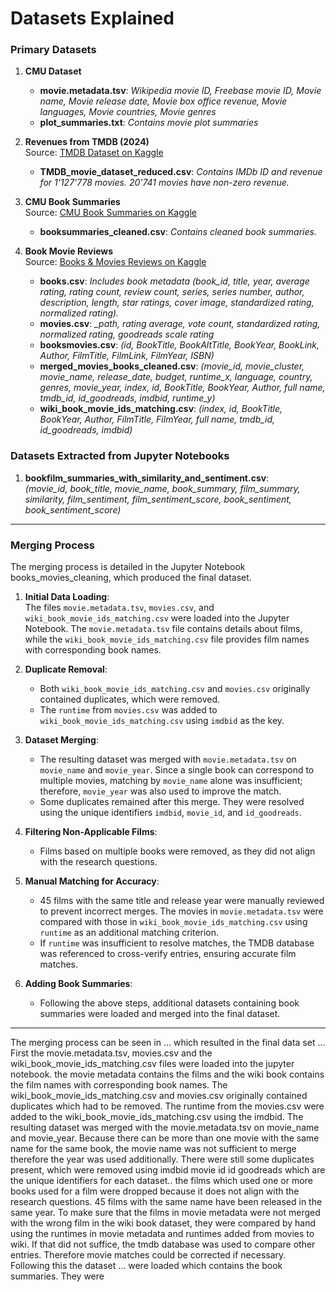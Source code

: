 # Datasets Explained

### Primary Datasets

1. **CMU Dataset**
   - **movie.metadata.tsv**: *Wikipedia movie ID, Freebase movie ID, Movie name, Movie release date, Movie box office revenue, Movie languages, Movie countries, Movie genres*
   - **plot_summaries.txt**: *Contains movie plot summaries*

2. **Revenues from TMDB (2024)**  
   Source: [TMDB Dataset on Kaggle](https://www.kaggle.com/datasets/asaniczka/tmdb-movies-dataset-2023-930k-movies)
   - **TMDB_movie_dataset_reduced.csv**: *Contains IMDb ID and revenue for 1'127'778 movies. 20'741 movies have non-zero revenue.*

3. **CMU Book Summaries**  
   Source: [CMU Book Summaries on Kaggle](https://www.kaggle.com/datasets/ymaricar/cmu-book-summary-dataset)
   - **booksummaries_cleaned.csv**: *Contains cleaned book summaries.*

4. **Book Movie Reviews**  
   Source: [Books & Movies Reviews on Kaggle](https://www.kaggle.com/datasets/captaindylan/books-movies-reviews?resource=download)
   - **books.csv**: *Includes book metadata (book_id, title, year, average rating, rating count, review count, series, series number, author, description, length, star ratings, cover image, standardized rating, normalized rating).*
   - **movies.csv**: *_path, rating average, vote count, standardized rating, normalized rating, goodreads scale rating*
   - **booksmovies.csv**: *(id, BookTitle, BookAltTitle, BookYear, BookLink, Author, FilmTitle, FilmLink, FilmYear, ISBN)*
   - **merged_movies_books_cleaned.csv**: *(movie_id, movie_cluster, movie_name, release_date, budget, runtime_x, language, country, genres, movie_year, index, id, BookTitle, BookYear, Author, full name, tmdb_id, id_goodreads, imdbid, runtime_y)*
   - **wiki_book_movie_ids_matching.csv**: *(index, id, BookTitle, BookYear, Author, FilmTitle, FilmYear, full name, tmdb_id, id_goodreads, imdbid)*

### Datasets Extracted from Jupyter Notebooks

1. **bookfilm_summaries_with_similarity_and_sentiment.csv**:  
   *(movie_id, book_title, movie_name, book_summary, film_summary, similarity, film_sentiment, film_sentiment_score, book_sentiment, book_sentiment_score)*

---

### Merging Process

The merging process is detailed in the Jupyter Notebook books_movies_cleaning, which produced the final dataset.

1. **Initial Data Loading**:  
   The files `movie.metadata.tsv`, `movies.csv`, and `wiki_book_movie_ids_matching.csv` were loaded into the Jupyter Notebook. The `movie.metadata.tsv` file contains details about films, while the `wiki_book_movie_ids_matching.csv` file provides film names with corresponding book names.

2. **Duplicate Removal**:  
   - Both `wiki_book_movie_ids_matching.csv` and `movies.csv` originally contained duplicates, which were removed.
   - The `runtime` from `movies.csv` was added to `wiki_book_movie_ids_matching.csv` using `imdbid` as the key.

3. **Dataset Merging**:  
   - The resulting dataset was merged with `movie.metadata.tsv` on `movie_name` and `movie_year`. Since a single book can correspond to multiple movies, matching by `movie_name` alone was insufficient; therefore, `movie_year` was also used to improve the match.
   - Some duplicates remained after this merge. They were resolved using the unique identifiers `imdbid`, `movie_id`, and `id_goodreads`.

4. **Filtering Non-Applicable Films**:  
   - Films based on multiple books were removed, as they did not align with the research questions.

5. **Manual Matching for Accuracy**:  
   - 45 films with the same title and release year were manually reviewed to prevent incorrect merges. The movies in `movie.metadata.tsv` were compared with those in `wiki_book_movie_ids_matching.csv` using `runtime` as an additional matching criterion.
   - If `runtime` was insufficient to resolve matches, the TMDB database was referenced to cross-verify entries, ensuring accurate film matches.

6. **Adding Book Summaries**:  
   - Following the above steps, additional datasets containing book summaries were loaded and merged into the final dataset.

---

The merging process can be seen in … which resulted in the final data set … 
First the movie.metadata.tsv, movies.csv and the wiki_book_movie_ids_matching.csv files were loaded into the jupyter notebook. the movie metadata contains the films and the wiki book contains the film names with corresponding book names. 
The wiki_book_movie_ids_matching.csv and movies.csv originally contained duplicates which had to be removed. The runtime from the movies.csv were added to the wiki_book_movie_ids_matching.csv using the imdbid. 
The resulting dataset was merged with the movie.metadata.tsv on movie_name and movie_year. Because there can be more than one movie with the same name for the same book, the movie name was not sufficient to merge therefore the year was used additionally. 
There were still some duplicates present, which were removed using imdbid movie id id goodreads which are the unique identifiers for each dataset.. 
the films which used one or more books used for a film were dropped because it does not align with the research questions. 
45 films with the same name have been released in the same year. To make sure that the 
films in movie metadata were not merged with the wrong film in the wiki book dataset, they were compared by hand using the runtimes in movie metadata and runtimes added from movies to wiki. If that did not suffice, the tmdb database was used to compare other entries. Therefore movie matches could be corrected if necessary. 
Following this the dataset … were loaded which contains the book summaries. They were 




